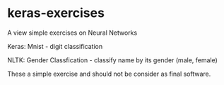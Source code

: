 # keras-exercises

A view simple exercises on Neural Networks

Keras:
	Mnist - digit classification

NLTK:
	Gender Classfication - classify name by its gender (male, female)

These a simple exercise and should not be consider as final software. 

